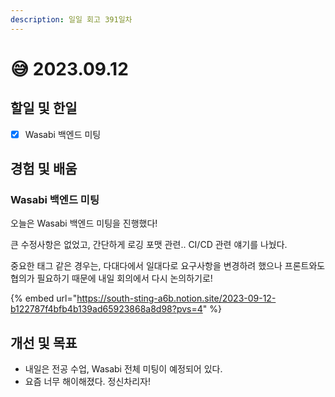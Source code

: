```yaml
---
description: 일일 회고 391일차
---
```


# 😅 2023.09.12

## 할일 및 한일&#x20;

* [x] Wasabi 백엔드 미팅&#x20;

## 경험 및 배움&#x20;

### Wasabi 백엔드 미팅&#x20;

오늘은 Wasabi 백엔드 미팅을 진행했다!

큰 수정사항은 없었고, 간단하게 로깅 포맷 관련.. CI/CD 관련 얘기를 나눴다.

중요한 태그 같은 경우는, 다대다에서 일대다로 요구사항을 변경하려 했으나 프론트와도 협의가 필요하기 때문에 내일 회의에서 다시 논의하기로!

{% embed url="https://south-sting-a6b.notion.site/2023-09-12-b122787f4bfb4b139ad65923868a8d98?pvs=4" %}

## 개선 및 목표&#x20;

* 내일은 전공 수업, Wasabi 전체 미팅이 예정되어 있다.&#x20;
* 요즘 너무 해이해졌다. 정신차리자!&#x20;
